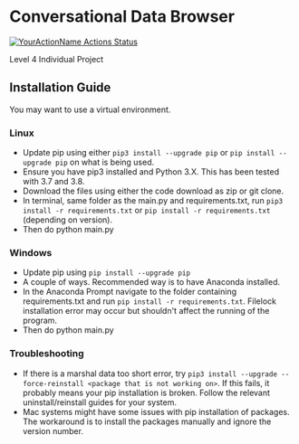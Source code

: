 # Conversational Data Browser

[![YourActionName Actions Status](https://github.com/Euronite/ConversationalBrowser/workflows/unit-test-and-lint/badge.svg)](https://github.com/Euronite/ConversationalBrowser/actions)

Level 4 Individual Project

## Installation Guide

You  may want to use a virtual environment.

### Linux

* Update pip using either `pip3 install --upgrade pip` or `pip install
  --upgrade pip` on what is being used.
* Ensure you have pip3 installed and Python 3.X. This has been tested
  with 3.7 and 3.8.
* Download the files using either the code download as zip or git clone.
* In terminal, same folder as the main.py and requirements.txt, run
  `pip3 install -r requirements.txt` or
  `pip install -r requirements.txt` (depending on version).
* Then do python main.py

### Windows

* Update pip using `pip install --upgrade pip`
* A couple of ways. Recommended way is to have Anaconda installed.
* In the Anaconda Prompt navigate to the folder containing requirements.txt
  and run `pip install -r requirements.txt`. Filelock installation error
  may occur but shouldn't affect the running of the program.
* Then do python main.py

### Troubleshooting

* If there is a marshal data too short error, try
  `pip3 install --upgrade --force-reinstall <package that is not working on>`.
  If this fails, it probably means your pip installation is broken. Follow the
  relevant uninstall/reinstall guides
  for your system.
* Mac systems might have some issues with pip installation of packages.
  The workaround is to install the packages manually and ignore the version
  number.
